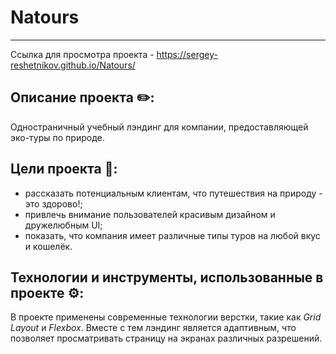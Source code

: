 # Natours
***

Ссылка для просмотра проекта - https://sergey-reshetnikov.github.io/Natours/

## Описание проекта ✏️:
Одностраничный учебный лэндинг для компании, предоставляющей эко-туры по природе.

## Цели проекта 🎯:
* рассказать потенциальным клиентам, что путешествия на природу - это здорово!;
* привлечь внимание пользователей красивым дизайном и дружелюбным UI;
* показать, что компания имеет различные типы туров на любой вкус и кошелёк.

## Технологии и инструменты, использованные в проекте ⚙️:
В проекте применены современные технологии верстки, такие как *Grid Layout* и *Flexbox*. Вместе с тем лэндинг является адаптивным, что позволяет просматривать страницу на экранах различных разрешений.